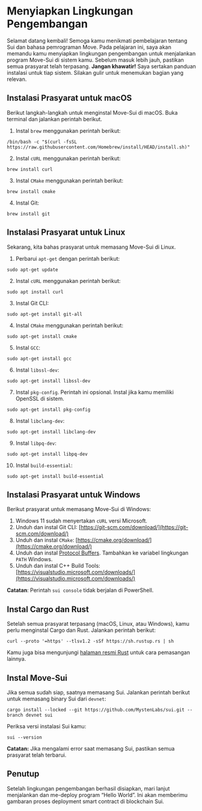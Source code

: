 # Menyiapkan Lingkungan Pengembangan

Selamat datang kembali! Semoga kamu menikmati pembelajaran tentang Sui dan bahasa pemrograman Move. Pada pelajaran ini, saya akan memandu kamu menyiapkan lingkungan pengembangan untuk menjalankan program Move-Sui di sistem kamu. Sebelum masuk lebih jauh, pastikan semua prasyarat telah terpasang. **Jangan khawatir!** Saya sertakan panduan instalasi untuk tiap sistem. Silakan gulir untuk menemukan bagian yang relevan.

## Instalasi Prasyarat untuk macOS

Berikut langkah-langkah untuk menginstal Move-Sui di macOS. Buka terminal dan jalankan perintah berikut.

1. Instal `brew` menggunakan perintah berikut:

```
/bin/bash -c "$(curl -fsSL https://raw.githubusercontent.com/Homebrew/install/HEAD/install.sh)"
```

2. Instal `cURL` menggunakan perintah berikut:

```
brew install curl
```

3. Instal `CMake` menggunakan perintah berikut:

```
brew install cmake
```

4. Instal Git:

```
brew install git
```

## Instalasi Prasyarat untuk Linux

Sekarang, kita bahas prasyarat untuk memasang Move-Sui di Linux.

1. Perbarui `apt-get` dengan perintah berikut:

```
sudo apt-get update
```

2. Instal `cURL` menggunakan perintah berikut:

```
sudo apt install curl
```

3. Instal Git CLI:

```
sudo apt-get install git-all
```

4. Instal `CMake` menggunakan perintah berikut:

```
sudo apt-get install cmake
```

5. Instal `GCC`:

```
sudo apt-get install gcc
```

6. Instal `libssl-dev`:

```
sudo apt-get install libssl-dev
```

7. Instal `pkg-config`. Perintah ini opsional. Instal jika kamu memiliki OpenSSL di sistem.

```
sudo apt-get install pkg-config
```

8. Instal `libclang-dev`:

```
sudo apt-get install libclang-dev
```

9. Instal `libpq-dev`:

```
sudo apt-get install libpq-dev
```

10. Instal `build-essential`:

```
sudo apt-get install build-essential
```

## Instalasi Prasyarat untuk Windows

Berikut prasyarat untuk memasang Move-Sui di Windows:

1. Windows 11 sudah menyertakan `cURL` versi Microsoft.
2. Unduh dan instal Git CLI: [https://git-scm.com/download/](https://git-scm.com/download/)
3. Unduh dan instal `CMake`: [https://cmake.org/download/](https://cmake.org/download/)
4. Unduh dan instal [Protocol Buffers](https://github.com/protocolbuffers/protobuf/releases). Tambahkan ke variabel lingkungan `PATH` Windows.
5. Unduh dan instal C++ Build Tools: [https://visualstudio.microsoft.com/downloads/](https://visualstudio.microsoft.com/downloads/)

**Catatan**: Perintah `sui console` tidak berjalan di PowerShell.

## Instal Cargo dan Rust

Setelah semua prasyarat terpasang (macOS, Linux, atau Windows), kamu perlu menginstal Cargo dan Rust. Jalankan perintah berikut:

```
curl --proto '=https' --tlsv1.2 -sSf https://sh.rustup.rs | sh
```

Kamu juga bisa mengunjungi [halaman resmi Rust](https://www.rust-lang.org/tools/install) untuk cara pemasangan lainnya.

## Instal Move-Sui

Jika semua sudah siap, saatnya memasang Sui. Jalankan perintah berikut untuk memasang binary Sui dari `devnet`:

```
cargo install --locked --git https://github.com/MystenLabs/sui.git --branch devnet sui
```

Periksa versi instalasi Sui kamu:

```
sui --version
```

**Catatan:** Jika mengalami error saat memasang Sui, pastikan semua prasyarat telah terbarui.

## Penutup

Setelah lingkungan pengembangan berhasil disiapkan, mari lanjut menjalankan dan me-deploy program “Hello World”. Ini akan memberimu gambaran proses deployment smart contract di blockchain Sui.

